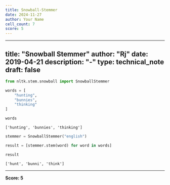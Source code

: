 ```yaml
---
title: Snowball-Stemmer
date: 2024-11-27
author: Your Name
cell_count: 7
score: 5
---
```


---
title: "Snowball Stemmer"
author: "Rj"
date: 2019-04-21
description: "-"
type: technical_note
draft: false
---

```python
from nltk.stem.snowball import SnowballStemmer
```


```python
words = [
    "hunting",
    "bunnies",
    "thinking"
]
```


```python
words
```




    ['hunting', 'bunnies', 'thinking']




```python
stemmer = SnowballStemmer("english")
```


```python
result = [stemmer.stem(word) for word in words]
```


```python
result
```




    ['hunt', 'bunni', 'think']




---
**Score: 5**